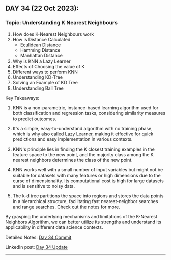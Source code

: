 
## **DAY 34 (22 Oct 2023):**
### Topic: Understanding K Nearest Neighbours

1. How does K-Nearest Neighbours work
2. How is Distance Calculated
   - Eculidean Distance
   - Hamming Distance
   - Manhattan Distance
3. Why is KNN a Lazy Learner
4. Effects of Choosing the value of K
5. Different ways to perform KNN
6. Understanding KD-Tree
7. Solving an Example of KD Tree
8. Understanding Ball Tree

Key Takeaways:

1. KNN is a non-parametric, instance-based learning algorithm used for both classification and regression tasks, considering similarity measures to predict outcomes.

2. It's a simple, easy-to-understand algorithm with no training phase, which is why also called Lazy Learner, making it effective for quick predictions and easy implementation in various contexts.

3. KNN's principle lies in finding the K closest training examples in the feature space to the new point, and the majority class among the K nearest neighbors determines the class of the new point.

4. KNN works well with a small number of input variables but might not be suitable for datasets with many features or high dimensions due to the curse of dimensionality. Its computational cost is high for large datasets and is sensitive to noisy data.

5. The k-d tree partitions the space into regions and stores the data points in a hierarchical structure, facilitating fast nearest-neighbor searches and range searches. Check out the notes for more.

By grasping the underlying mechanisms and limitations of the K-Nearest Neighbors Algorithm, we can better utilize its strengths and understand its applicability in different data science contexts.


Detailed Notes: [Day 34 Commit](https://github.com/ds-teja/100_Days_MLDL/tree/main/34.%20Understanding%20KNN%20Algorithm)

LinkedIn post: [Day 34 Update](https://www.linkedin.com/feed/update/urn:li:activity:7121940916298244096?utm_source=share&utm_medium=member_desktop)

---